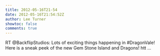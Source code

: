 ```yaml
---
title: 2012-05-16T21-54
date: 2012-05-16T21:54:52Z
author: Lee Turner
showtoc: false
comments: true
---
```


RT @BackflipStudios: Lots of exciting things happening in #DragonVale! Here is a sneak peek of the new Gem Stone Island and Dragons! htt ...

